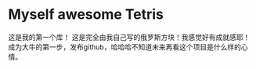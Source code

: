 # Myself awesome Tetris
这是我的第一个库！
这是完全由我自己写的俄罗斯方块！我感觉好有成就感耶！
成为大牛的第一步，发布github，哈哈哈不知道未来再看这个项目是什么样的心情。
